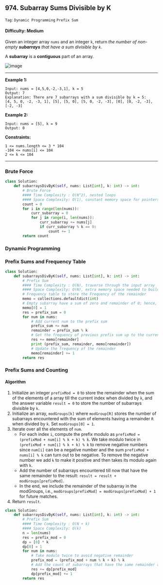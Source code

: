 ## 974. Subarray Sums Divisible by K

```Tag```: ```Dynamic Programming``` ```Prefix Sum```

#### Difficulty: Medium

Given an integer array ```nums``` and an integer ```k```, return _the number of non-empty __subarrays__ that have a sum divisible by ```k```_.

A __subarray__ is a __contiguous__ part of an array.

![image](https://user-images.githubusercontent.com/35042430/213331466-39537e58-e6bc-441c-b675-55be47155d21.png)

---

__Example 1:__
```
Input: nums = [4,5,0,-2,-3,1], k = 5
Output: 7
Explanation: There are 7 subarrays with a sum divisible by k = 5:
[4, 5, 0, -2, -3, 1], [5], [5, 0], [5, 0, -2, -3], [0], [0, -2, -3], [-2, -3]
```

__Example 2:__
```
Input: nums = [5], k = 9
Output: 0
```

__Constraints:__
```
1 <= nums.length <= 3 * 104
-104 <= nums[i] <= 104
2 <= k <= 104
```

---

### Brute Force

```Python
class Solution:
    def subarraysDivByK(self, nums: List[int], k: int) -> int:
        # Brute Force
        #### Time Complexity : O(N^2), nested loops
        #### Space Complexity: O(1), constant memory space for pointers
        count = 0
        for i in range(len(nums)):
            curr_subarray = 0
            for j in range(i, len(nums)):
                curr_subarray += nums[j]
                if curr_subarray % k == 0:
                    count += 1
        return count
```

### Dynamic Programming

### Prefix Sums and Frequency Table

```Python
class Solution:
    def subarraysDivByK(self, nums: List[int], k: int) -> int:
        # Prefix Sum
        #### Time Complexity : O(N), traverse through the input array
        #### Space Complexity: O(N), extra memory space needed to build frequency table
        # Frequency table to store the Frequency of the remainder
        memo = collections.defaultdict(int)
        # Empty subarray have a sum of zero and remainder of 0; hence, the frequency starts at 1
        memo[0] = 1
        res = prefix_sum = 0
        for num in nums:
            # Add current num to the prefix sum
            prefix_sum += num
            remainder = prefix_sum % k
            # Get the frequency of previous prefix sum up to the current num and add to the final answer
            res += memo[remainder]
            print (prefix_sum, remainder, memo[remainder])
            # Update the frequency of the remainder
            memo[remainder] += 1
        return res
```

### Prefix Sums and Counting

#### Algorithm

1. Initialize an integer ```prefixMod = 0``` to store the remainder when the sum of the elements of a array till the current index when divided by ```k```, and the answer variable ```result = 0``` to store the number of subarrays divisible by ```k```.
2. Initialize an array, ```modGroups[k]``` where ```modGroup[R]``` stores the number of subarrays encountered with the sum of elements having a remainder ```R``` when divided by ```k```. Set ```modGroups[0] = 1```.
3. Iterate over all the elements of ```num```.
    - For each index ```i```, compute the prefix modulo as ```prefixMod = (prefixMod + num[i] % k + k) % k```. We take modulo twice in ```(prefixMod + num[i] % k + k) % k``` to remove negative numbers since ```num[i]``` can be a negative number and the sum ```prefixMod + nums[i] % k``` can turn out to be negative. To remove the negative number we add ```k``` to make it positive and then takes its modulo again with ```k```.
    - Add the number of subarrays encountered till now that have the same remainder to the result: ```result = result + modGroups[prefixMod]```.
    - In the end, we include the remainder of the subarray in the modGroups, i.e., ```modGroups[prefixMod] = modGroups[prefixMod] + 1``` for future matches.
4. Return ```result```.

```Python
class Solution:
    def subarraysDivByK(self, nums: List[int], k: int) -> int:
        # Prefix Sum
        #### Time Complexity : O(N + k)
        #### Space Complexity: O(k)
        n = len(nums)
        res = prefix_mod = 0
        dp = [0] * k
        dp[0] = 1
        for num in nums:
            # Take modulo twice to avoid negative remainder
            prefix_mod = (prefix_mod + num % k + k) % k
            # Add the count of subarrays that have the same remainder as the current one to cancel out the remainder
            res += dp[prefix_mod]
            dp[prefix_mod] += 1
        return res    
```
